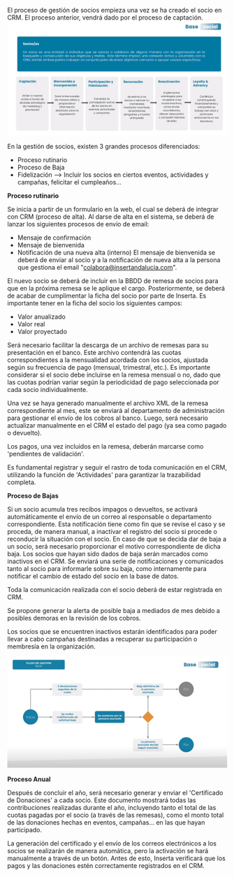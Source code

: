 El proceso de gestión de socios empieza una vez se ha creado el socio en CRM. El proceso anterior, vendrá dado por el proceso de captación.
![image.png](/.attachments/image-9a337ec8-0780-424b-b907-229b2b75d907.png)

En la gestión de socios, existen 3 grandes procesos diferenciados:
* Proceso rutinario
* Proceso de Baja
* Fidelización --> Incluir los socios en ciertos eventos, actividades y campañas, felicitar el cumpleaños...

**Proceso rutinario**

Se inicia a partir de un formulario en la web, el cual se deberá de integrar con CRM (proceso de alta).
Al darse de alta en el sistema, se deberá de lanzar los siguientes procesos de envío de email:

* Mensaje de confirmación
* Mensaje de bienvenida
* Notificación de una nueva alta (interno)
El mensaje de bienvenida se deberá de enviar al socio y a la notificación de nueva alta a la persona que gestiona el email "colabora@insertandalucia.com".

El nuevo socio se deberá de incluir en la BBDD de remesa de socios para que en la próxima remesa se le aplique el cargo.
Posteriormente, se deberá de acabar de cumplimentar la ficha del socio por parte de Inserta. 
Es importante tener en la ficha del socio los siguientes campos:
* Valor anualizado
* Valor real
* Valor proyectado

Será necesario facilitar la descarga de un archivo de remesas para su presentación en el banco. Este archivo contendrá las cuotas correspondientes a la mensualidad acordada con los socios, ajustada según su frecuencia de pago (mensual, trimestral, etc.). Es importante considerar si el socio debe incluirse en la remesa mensual o no, dado que las cuotas podrían variar según la periodicidad de pago seleccionada por cada socio individualmente.

Una vez se haya generado manualmente el archivo XML de la remesa correspondiente al mes, este se enviará al departamento de administración para gestionar el envío de los cobros al banco. Luego, será necesario actualizar manualmente en el CRM el estado del pago (ya sea como pagado o devuelto).

Los pagos, una vez incluidos en la remesa, deberán marcarse como 'pendientes de validación'.

Es fundamental registrar y seguir el rastro de toda comunicación en el CRM, utilizando la función de 'Actividades' para garantizar la trazabilidad completa.


**Proceso de Bajas**

Si un socio acumula tres recibos impagos o devueltos, se activará automáticamente el envío de un correo al responsable o departamento correspondiente. Esta notificación tiene como fin que se revise el caso y se proceda, de manera manual, a inactivar el registro del socio si procede o reconducir la situación con el socio.
En caso de que se decida dar de baja a un socio, será necesario proporcionar el motivo correspondiente de dicha baja.
Los socios que hayan sido dados de baja serán marcados como inactivos en el CRM. Se enviará una serie de notificaciones y comunicados tanto al socio para informarle sobre su baja, como internamente para notificar el cambio de estado del socio en la base de datos.

Toda la comunicación realizada con el socio deberá de estar registrada en CRM.

Se propone generar la alerta de posible baja a mediados de mes debido a posibles demoras en la revisión de los cobros.

Los socios que se encuentren inactivos estarán identificados para poder llevar a cabo campañas destinadas a recuperar su participación o membresía en la organización.

![image.png](/.attachments/image-29119add-b73a-49fe-a405-475b200281fb.png)

**Proceso Anual**

Después de concluir el año, será necesario generar y enviar el 'Certificado de Donaciones' a cada socio. Este documento mostrará todas las contribuciones realizadas durante el año, incluyendo tanto el total de las cuotas pagadas por el socio (a través de las remesas), como el monto total de las donaciones hechas en eventos, campañas... en las que hayan participado.

La generación del certificado y el envío de los correos electrónicos a los socios se realizarán de manera automática, pero la activación se hará manualmente a través de un botón. Antes de esto, Inserta verificará que los pagos y las donaciones estén correctamente registrados en el CRM.